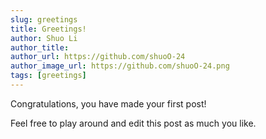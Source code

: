 ```yaml
---
slug: greetings
title: Greetings!
author: Shuo Li
author_title:
author_url: https://github.com/shuoO-24
author_image_url: https://github.com/shuoO-24.png
tags: [greetings]
---
```


Congratulations, you have made your first post!

Feel free to play around and edit this post as much you like.
